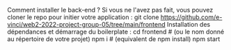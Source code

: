 Comment installer le back-end ?
Si vous ne l'avez pas fait, vous pouvez cloner le repo pour initier votre application : git clone https://github.com/e-vinci/web2-2022-project-group-05/tree/main/frontend
Installation des dépendances et démarrage du boilerplate :
cd frontend # (ou le nom donné au répertoire de votre projet)
npm i # (equivalent de npm install)
npm start
